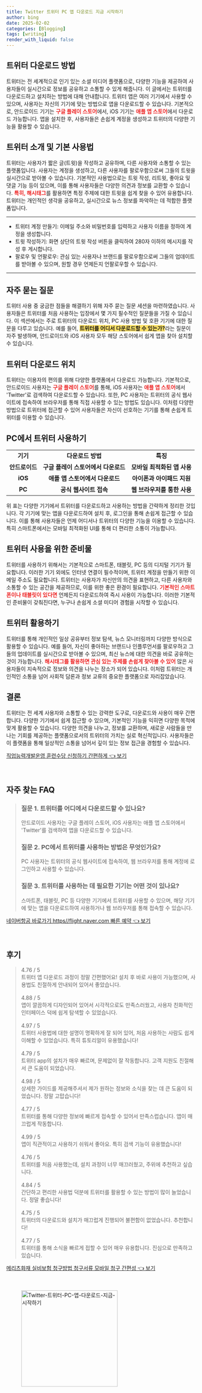 ```yaml
---
title: Twitter 트위터 PC 앱 다운로드 지금 시작하기
author: bing
date: 2025-02-02
categories: [Blogging]
tags: [writing]
render_with_liquid: false
---
```



<h2 id='트위터_다운로드_방법'>트위터 다운로드 방법</h2>

<p>트위터는 전 세계적으로 인기 있는 소셜 미디어 플랫폼으로, 다양한 기능을 제공하여 사용자들이 실시간으로 정보를 공유하고 소통할 수 있게 해줍니다. 이 글에서는 트위터를 다운로드하고 설치하는 방법에 대해 안내합니다. 트위터 앱은 여러 기기에서 사용할 수 있으며, 사용자는 자신의 기기에 맞는 방법으로 앱을 다운로드할 수 있습니다. 기본적으로, 안드로이드 기기는 <b><span style="color: #ee2323;">구글 플레이 스토어</span></b>에서, iOS 기기는 <b><span style="color: #ee2323;">애플 앱 스토어</span></b>에서 다운로드 가능합니다. 앱을 설치한 후, 사용자들은 손쉽게 계정을 생성하고 트위터의 다양한 기능을 활용할 수 있습니다.</p>

<h2 id='트위터_소개_및_기본_사용법'>트위터 소개 및 기본 사용법</h2>

<p>트위터는 사용자가 짧은 글(트윗)을 작성하고 공유하며, 다른 사용자와 소통할 수 있는 플랫폼입니다. 사용자는 계정을 생성하고, 다른 사용자를 팔로우함으로써 그들의 트윗을 실시간으로 받아볼 수 있습니다. 기본적인 사용법으로는 트윗 작성, 리트윗, 좋아요 및 댓글 기능 등이 있으며, 이를 통해 사용자들은 다양한 의견과 정보를 교환할 수 있습니다. <b><span style="color: #ee2323;">특히, 해시태그</span></b>를 활용하면 특정 주제에 대한 트윗을 쉽게 찾을 수 있어 유용합니다. 트위터는 개인적인 생각을 공유하고, 실시간으로 뉴스 정보를 파악하는 데 적합한 플랫폼입니다.</p>

<hr />

<ul>
    <li>트위터 계정 만들기: 이메일 주소와 비밀번호를 입력하고 사용자 이름을 정하여 계정을 생성합니다.</li>
    <li>트윗 작성하기: 화면 상단의 트윗 작성 버튼을 클릭하여 280자 이하의 메시지를 작성 후 게시합니다.</li>
    <li>팔로우 및 언팔로우: 관심 있는 사용자나 브랜드를 팔로우함으로써 그들의 업데이트를 받아볼 수 있으며, 원할 경우 언제든지 언팔로우할 수 있습니다.</li>
</ul>

<hr />

<h2 id='자주_묻는_질문'>자주 묻는 질문</h2>

<p>트위터 사용 중 궁금한 점들을 해결하기 위해 자주 묻는 질문 세션을 마련하였습니다. 사용자들은 트위터를 처음 사용하는 입장에서 몇 가지 필수적인 질문들을 가질 수 있습니다. 이 섹션에서는 주로 트위터의 다운로드 위치, PC 사용 방법 및 호환 기기에 대한 질문을 다루고 있습니다. 예를 들어, <b><span style="background-color: #ffe066;">트위터를 어디서 다운로드할 수 있는가?</span></b>라는 질문이 자주 발생하며, 안드로이드와 iOS 사용자 모두 해당 스토어에서 쉽게 앱을 찾아 설치할 수 있습니다.</p>

<h2 id='트위터_다운로드_위치'>트위터 다운로드 위치</h2>

<p>트위터는 이용자의 편의를 위해 다양한 플랫폼에서 다운로드 가능합니다. 기본적으로, 안드로이드 사용자는 <b><span style="color: #ee2323;">구글 플레이 스토어</span></b>를 통해, iOS 사용자는 <b><span style="color: #ee2323;">애플 앱 스토어</span></b>에서 'Twitter'로 검색하여 다운로드할 수 있습니다. 또한, PC 사용자는 트위터의 공식 웹사이트에 접속하여 브라우저를 통해 직접 사용할 수 있는 방법도 있습니다. 이처럼 다양한 방법으로 트위터에 접근할 수 있어 사용자들은 자신이 선호하는 기기를 통해 손쉽게 트위터를 이용할 수 있습니다.</p>

<h2 id='PC에서_트위터_사용하기'>PC에서 트위터 사용하기</h2>

<table>
    <tr>
        <td style="text-align: center; height: 17px;"><b>기기</b></td>
        <td style="text-align: center; height: 17px;"><b>다운로드 방법</b></td>
        <td style="text-align: center; height: 17px;"><b>특징</b></td>
    </tr>
    <tr>
        <td style="text-align: center; height: 17px;"><b>안드로이드</b></td>
        <td style="text-align: center; height: 17px;"><b>구글 플레이 스토어에서 다운로드</b></td>
        <td style="text-align: center; height: 17px;"><b>모바일 최적화된 앱 사용</b></td>
    </tr>
    <tr>
        <td style="text-align: center; height: 17px;"><b>iOS</b></td>
        <td style="text-align: center; height: 17px;"><b>애플 앱 스토어에서 다운로드</b></td>
        <td style="text-align: center; height: 17px;"><b>아이폰과 아이패드 지원</b></td>
    </tr>
    <tr>
        <td style="text-align: center; height: 17px;"><b>PC</b></td>
        <td style="text-align: center; height: 17px;"><b>공식 웹사이트 접속</b></td>
        <td style="text-align: center; height: 17px;"><b>웹 브라우저를 통한 사용</b></td>
    </tr>
</table>

<p>위 표는 다양한 기기에서 트위터를 다운로드하고 사용하는 방법을 간략하게 정리한 것입니다. 각 기기에 맞는 앱을 다운로드하여 설치 후, 로그인을 통해 손쉽게 접근할 수 있습니다. 이를 통해 사용자들은 언제 어디서나 트위터의 다양한 기능을 이용할 수 있습니다. 특히 스마트폰에서는 모바일 최적화된 UI를 통해 더 편리한 소통이 가능합니다.</p>

<h2 id='트위터_사용을_위한_준비물'>트위터 사용을 위한 준비물</h2>

<p>트위터를 사용하기 위해서는 기본적으로 스마트폰, 태블릿, PC 등의 디지털 기기가 필요합니다. 이러한 기기 외에도 인터넷 연결이 필수적이며, 트위터 계정을 만들기 위한 이메일 주소도 필요합니다. 트위터는 사용자가 자신만의 의견을 표현하고, 다른 사용자와 소통할 수 있는 공간을 제공하므로, 이를 위한 좋은 환경이 필요합니다. <b><span style="color: #ee2323;">기본적인 스마트폰이나 태블릿이 있다면</span></b> 언제든지 다운로드하여 즉시 사용이 가능합니다. 이러한 기본적인 준비물이 갖춰진다면, 누구나 손쉽게 소셜 미디어 경험을 시작할 수 있습니다.</p>

<h2 id='트위터_활용하기'>트위터 활용하기</h2>

<p>트위터를 통해 개인적인 일상 공유부터 정보 탐색, 뉴스 모니터링까지 다양한 방식으로 활용할 수 있습니다. 예를 들어, 자신이 좋아하는 브랜드나 인플루언서를 팔로우하고 그들의 업데이트를 실시간으로 받아볼 수 있으며, 최신 뉴스에 대한 의견을 바로 공유하는 것이 가능합니다. <b><span style="color: #ee2323;">해시태그를 활용하면 관심 있는 주제를 손쉽게 찾아볼 수 있어</span></b> 많은 사용자들이 지속적으로 정보와 의견을 나누는 장소가 되어 있습니다. 이처럼 트위터는 개인적인 소통을 넘어 사회적 담론과 정보 교류의 중요한 플랫폼으로 자리잡았습니다.</p>

<h2 id='결론'>결론</h2>

<p>트위터는 전 세계 사용자와 소통할 수 있는 강력한 도구로, 다운로드와 사용이 매우 간편합니다. 다양한 기기에서 쉽게 접근할 수 있으며, 기본적인 기능을 익히면 다양한 목적에 맞게 활용할 수 있습니다. 다양한 의견을 나누고, 정보를 교환하며, 새로운 사람들을 만나는 기회를 제공하는 플랫폼으로서의 트위터의 가치는 실로 혁신적입니다. 사용자들은 이 플랫폼을 통해 일상적인 소통을 넘어서 깊이 있는 정보 접근을 경험할 수 있습니다.</p>


<p><a class="click-button" title="직업능력개발운영 훈련수당 신청하기 간편하게" href="https://adkhouse.github.io/posts/%EC%A7%81%EC%97%85%EB%8A%A5%EB%A0%A5%EA%B0%9C%EB%B0%9C%EC%9A%B4%EC%98%81-%ED%9B%88%EB%A0%A8%EC%88%98%EB%8B%B9-%EC%8B%A0%EC%B2%AD%ED%95%98%EA%B8%B0-%EA%B0%84%ED%8E%B8%ED%95%98%EA%B2%8C/" rel="dofollow">직업능력개발운영 훈련수당 신청하기 간편하게 👈 보기</a></p><br>
<h2 id='자주_찾는_FAQ'>자주 찾는 FAQ</h2>
<div itemscope="" itemtype="https://schema.org/FAQPage"> 
<blockquote> 
<div itemscope="" itemprop="mainEntity" itemtype="https://schema.org/Question"> 
<h3 itemprop="name">질문 1. 트위터를 어디에서 다운로드할 수 있나요?</h3> 
<div itemscope="" itemprop="acceptedAnswer" itemtype="https://schema.org/Answer"> 
<span itemprop="text"> 
<p>안드로이드 사용자는 구글 플레이 스토어, iOS 사용자는 애플 앱 스토어에서 'Twitter'를 검색하여 앱을 다운로드할 수 있습니다.</p> 
</span> 
</div> 
</div> 

<div itemscope="" itemprop="mainEntity" itemtype="https://schema.org/Question"> 
<h3 itemprop="name">질문 2. PC에서 트위터를 사용하는 방법은 무엇인가요?</h3> 
<div itemscope="" itemprop="acceptedAnswer" itemtype="https://schema.org/Answer"> 
<span itemprop="text"> 
<p>PC 사용자는 트위터의 공식 웹사이트에 접속하여, 웹 브라우저를 통해 계정에 로그인하고 사용할 수 있습니다.</p> 
</span> 
</div> 
</div> 

<div itemscope="" itemprop="mainEntity" itemtype="https://schema.org/Question"> 
<h3 itemprop="name">질문 3. 트위터를 사용하는 데 필요한 기기는 어떤 것이 있나요?</h3> 
<div itemscope="" itemprop="acceptedAnswer" itemtype="https://schema.org/Answer"> 
<span itemprop="text"> 
<p>스마트폰, 태블릿, PC 등 다양한 기기에서 트위터를 사용할 수 있으며, 해당 기기에 맞는 앱을 다운로드하여 사용하거나 웹 브라우저를 통해 접속할 수 있습니다.</p> 
</span> 
</div> 
</div> 
</blockquote> 
</div>
<p><a class="click-button" title="네이버항공 바로가기 https//flight.naver.com 빠른 예약" href="https://adkhouse.github.io/posts/%EB%84%A4%EC%9D%B4%EB%B2%84%ED%95%AD%EA%B3%B5-%EB%B0%94%EB%A1%9C%EA%B0%80%EA%B8%B0-httpsflight.naver.com-%EB%B9%A0%EB%A5%B8-%EC%98%88%EC%95%BD/" rel="dofollow">네이버항공 바로가기 https//flight.naver.com 빠른 예약 👈 보기</a></p><br>
<h2 id='후기'>후기</h2>
<div itemscope itemtype="https://schema.org/Product">
  <blockquote>
  <div itemprop="review" itemscope itemtype="https://schema.org/Review">
      <div itemprop="reviewRating" itemscope itemtype="https://schema.org/Rating"> <span itemprop="ratingValue">4.76</span> / <span itemprop="bestRating">5</span> </div>
      <span itemprop="reviewBody">트위터 앱 다운로드 과정이 정말 간편했어요! 설치 후 바로 사용이 가능했으며, 사용법도 친절하게 안내되어 있어서 좋았습니다.</span>
  </div>
  <br>
  <div itemprop="review" itemscope itemtype="https://schema.org/Review">
      <div itemprop="reviewRating" itemscope itemtype="https://schema.org/Rating"> <span itemprop="ratingValue">4.88</span> / <span itemprop="bestRating">5</span> </div>
      <span itemprop="reviewBody">앱이 깔끔하게 디자인되어 있어서 시각적으로도 만족스러웠고, 사용자 친화적인 인터페이스 덕에 쉽게 탐색할 수 있었습니다.</span>
  </div>
  <br>
  <div itemprop="review" itemscope itemtype="https://schema.org/Review">
      <div itemprop="reviewRating" itemscope itemtype="https://schema.org/Rating"> <span itemprop="ratingValue">4.97</span> / <span itemprop="bestRating">5</span> </div>
      <span itemprop="reviewBody">트위터 사용법에 대한 설명이 명확하게 잘 되어 있어, 처음 사용하는 사람도 쉽게 이해할 수 있었습니다. 특히 튜토리얼이 유용했습니다!</span>
  </div>
  <br>
  <div itemprop="review" itemscope itemtype="https://schema.org/Review">
      <div itemprop="reviewRating" itemscope itemtype="https://schema.org/Rating"> <span itemprop="ratingValue">4.79</span> / <span itemprop="bestRating">5</span> </div>
      <span itemprop="reviewBody">트위터 app의 설치가 매우 빠르며, 문제없이 잘 작동합니다. 고객 지원도 친절해서 큰 도움이 되었습니다.</span>
  </div>
  <br>
  <div itemprop="review" itemscope itemtype="https://schema.org/Review">
      <div itemprop="reviewRating" itemscope itemtype="https://schema.org/Rating"> <span itemprop="ratingValue">4.98</span> / <span itemprop="bestRating">5</span> </div>
      <span itemprop="reviewBody">상세한 가이드를 제공해주셔서 제가 원하는 정보와 소식을 찾는 데 큰 도움이 되었습니다. 정말 고맙습니다!</span>
  </div>
  <br>
  <div itemprop="review" itemscope itemtype="https://schema.org/Review">
      <div itemprop="reviewRating" itemscope itemtype="https://schema.org/Rating"> <span itemprop="ratingValue">4.77</span> / <span itemprop="bestRating">5</span> </div>
      <span itemprop="reviewBody">트위터를 통해 다양한 정보에 빠르게 접속할 수 있어서 만족스럽습니다. 앱이 매끄럽게 작동합니다.</span>
  </div>
  <br>
  <div itemprop="review" itemscope itemtype="https://schema.org/Review">
      <div itemprop="reviewRating" itemscope itemtype="https://schema.org/Rating"> <span itemprop="ratingValue">4.99</span> / <span itemprop="bestRating">5</span> </div>
      <span itemprop="reviewBody">앱이 직관적이고 사용하기 쉬워서 좋아요. 특히 검색 기능이 유용했습니다!</span>
  </div>
  <br>
  <div itemprop="review" itemscope itemtype="https://schema.org/Review">
      <div itemprop="reviewRating" itemscope itemtype="https://schema.org/Rating"> <span itemprop="ratingValue">4.76</span> / <span itemprop="bestRating">5</span> </div>
      <span itemprop="reviewBody">트위터를 처음 사용했는데, 설치 과정이 너무 매끄러웠고, 주위에 추천하고 싶습니다.</span>
  </div>
  <br>
  <div itemprop="review" itemscope itemtype="https://schema.org/Review">
      <div itemprop="reviewRating" itemscope itemtype="https://schema.org/Rating"> <span itemprop="ratingValue">4.84</span> / <span itemprop="bestRating">5</span> </div>
      <span itemprop="reviewBody">간단하고 편리한 사용법 덕분에 트위터를 활용할 수 있는 방법이 많이 늘었습니다. 정말 좋습니다!</span>
  </div>
  <br>
  <div itemprop="review" itemscope itemtype="https://schema.org/Review">
      <div itemprop="reviewRating" itemscope itemtype="https://schema.org/Rating"> <span itemprop="ratingValue">4.75</span> / <span itemprop="bestRating">5</span> </div>
      <span itemprop="reviewBody">트위터의 다운로드와 설치가 매끄럽게 진행되어 불편함이 없었습니다. 추천합니다!</span>
  </div>
  <br>
  <div itemprop="review" itemscope itemtype="https://schema.org/Review">
      <div itemprop="reviewRating" itemscope itemtype="https://schema.org/Rating"> <span itemprop="ratingValue">4.77</span> / <span itemprop="bestRating">5</span> </div>
      <span itemprop="reviewBody">트위터를 통해 소식을 빠르게 접할 수 있어 매우 유용합니다. 진심으로 만족하고 있습니다.</span>
  </div>
  </blockquote>
</div>
<p><a class="click-button" title="메리츠화재 실비보험 청구방법 청구서류 모바일 청구 간편성" href="https://adkhouse.github.io/posts/%EB%A9%94%EB%A6%AC%EC%B8%A0%ED%99%94%EC%9E%AC-%EC%8B%A4%EB%B9%84%EB%B3%B4%ED%97%98-%EC%B2%AD%EA%B5%AC%EB%B0%A9%EB%B2%95-%EC%B2%AD%EA%B5%AC%EC%84%9C%EB%A5%98-%EB%AA%A8%EB%B0%94%EC%9D%BC-%EC%B2%AD%EA%B5%AC-%EA%B0%84%ED%8E%B8%EC%84%B1/" rel="dofollow">메리츠화재 실비보험 청구방법 청구서류 모바일 청구 간편성 👈 보기</a></p><br>
<figure class="image"><img src="https://adkhouse.github.io/assets/img/thumbnail/Twitter-트위터-PC-앱-다운로드-지금-시작하기.webp" alt="Twitter-트위터-PC-앱-다운로드-지금-시작하기" width="256" height="256"></figure>